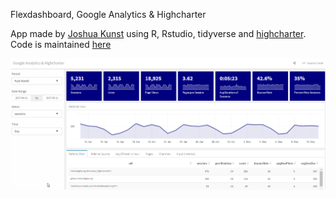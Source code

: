 Flexdashboard, Google Analytics & Highcharter 

App made by [Joshua Kunst][1] using R, Rstudio, tidyverse and [highcharter][2].
Code is maintained [here][3]

[1]: http://jkunst.com
[2]: http://jkunst.com/highcharter
[3]: https://github.com/jbkunst/shiny-apps-highcharter

![](screenshot.png)

